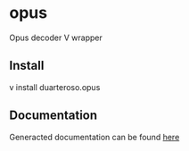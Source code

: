 # opus
Opus decoder V wrapper

## Install

v install duarteroso.opus

## Documentation

Generacted documentation can be found [here](_docs/file.md)
